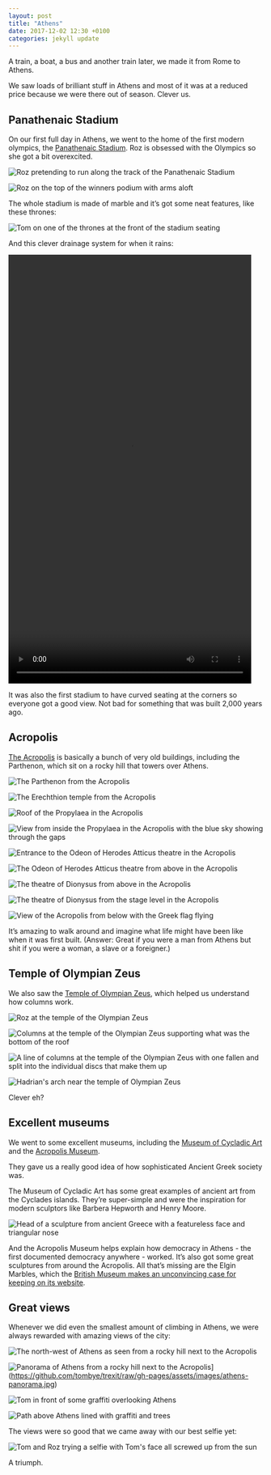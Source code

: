 ```yaml
---
layout: post
title: "Athens"
date: 2017-12-02 12:30 +0100
categories: jekyll update
---
```


A train, a boat, a bus and another train later, we made it from Rome to Athens.

We saw loads of brilliant stuff in Athens and most of it was at a reduced price because we were there out of season. Clever us. 

## Panathenaic Stadium

On our first full day in Athens, we went to the home of the first modern olympics, the [Panathenaic Stadium](https://en.m.wikipedia.org/wiki/Panathenaic_Stadium). Roz is obsessed with the Olympics so she got a bit overexcited.

![Roz pretending to run along the track of the Panathenaic Stadium](https://github.com/tombye/trexit/raw/gh-pages/assets/images/roz-pulling-a-brucey-at-the-panatheniac-stadium.jpg)

![Roz on the top of the winners podium with arms aloft](https://github.com/tombye/trexit/raw/gh-pages/assets/images/roz-on-the-olympic-podium.jpg)

The whole stadium is made of marble and it’s got some neat features, like these thrones:

![Tom on one of the thrones at the front of the stadium seating](https://github.com/tombye/trexit/raw/gh-pages/assets/images/tom-on-throne-at-panathenian-stadium.jpg)

And this clever drainage system for when it rains:

<video src="https://github.com/tombye/trexit/raw/gh-pages/assets/images/drainage-in-the-panathenaic-stadium.mp4" controls height="848" width="480" preload="metadata"><a href="https://github.com/tombye/trexit/raw/gh-pages/assets/images/drainage-in-the-panathenaic-stadium.mp4">Download this video of water draining in the Panathenaic Stadium.</a></video>

It was also the first stadium to have curved seating at the corners so everyone got a good view. Not bad for something that was built 2,000 years ago.

## Acropolis

[The Acropolis](https://en.m.wikipedia.org/wiki/Acropolis_of_Athens) is basically a bunch of very old buildings, including the Parthenon, which sit on a rocky hill that towers over Athens.

![The Parthenon from the Acropolis](https://github.com/tombye/trexit/raw/gh-pages/assets/images/acropolis-parthenon.jpg)

![The Erechthion temple from the Acropolis](https://github.com/tombye/trexit/raw/gh-pages/assets/images/erechthion-temple-in-acropolis.jpg)

![Roof of the Propylaea in the Acropolis](https://github.com/tombye/trexit/raw/gh-pages/assets/images/roof-of-propylaea-in-acropol)

![View from inside the Propylaea in the Acropolis with the blue sky showing through the gaps](https://github.com/tombye/trexit/raw/gh-pages/assets/images/roof-of-propylaea-in-acropolis-2.jpg)

![Entrance to the Odeon of Herodes Atticus theatre in the Acropolis](https://github.com/tombye/trexit/raw/gh-pages/assets/images/odeon-of-herodes-atticus-entrance.jpg)

![The Odeon of Herodes Atticus theatre from above in the Acropolis](https://github.com/tombye/trexit/raw/gh-pages/assets/images/odeon-of-herodes-atticus-from-above.jpg)

![The theatre of Dionysus from above in the Acropolis](https://github.com/tombye/trexit/raw/gh-pages/assets/images/theatre-of-dionysus-from-above.jpg)

![The theatre of Dionysus from the stage level in the Acropolis](https://github.com/tombye/trexit/raw/gh-pages/assets/images/theatre-of-dionysus-from-the-stage.jpg)

![View of the Acropolis from below with the Greek flag flying](https://github.com/tombye/trexit/raw/gh-pages/assets/images/acropolis-from-below-with-greek-flag.jpg)

It’s amazing to walk around and imagine what life might have been like when it was first built. (Answer: Great if you were a man from Athens but shit if you were a woman, a slave or a foreigner.)

## Temple of Olympian Zeus

We also saw the [Temple of Olympian Zeus](https://en.m.wikipedia.org/wiki/Temple_of_Olympian_Zeus,_Athens), which helped us understand how columns work. 

![Roz at the temple of the Olympian Zeus](https://github.com/tombye/trexit/raw/gh-pages/assets/images/roz-with-columns-in-olympian-zeus-temple.jpg)

![Columns at the temple of the Olympian Zeus supporting what was the bottom of the roof](https://github.com/tombye/trexit/raw/gh-pages/assets/images/temple-of-olympian-zeus-columns-with-crossbeam.jpg)

![A line of columns at the temple of the Olympian Zeus with one fallen and split into the individual discs that make them up](https://github.com/tombye/trexit/raw/gh-pages/assets/images/temple-of-olympian-zeus-columns-one-toppled.jpg)

![Hadrian's arch near the temple of Olympian Zeus](https://github.com/tombye/trexit/raw/gh-pages/assets/images/hadrians-arch-near-temple-of-olympian-zeus.jpg)

Clever eh?

## Excellent museums

We went to some excellent museums, including the [Museum of Cycladic Art](https://www.cycladic.gr/) and the [Acropolis Museum](http://www.theacropolismuseum.gr/en).

They gave us a really good idea of how sophisticated Ancient Greek society was. 

The Museum of Cycladic Art has some great examples of ancient art from the Cyclades islands. They’re super-simple and were the inspiration for modern sculptors like Barbera Hepworth and Henry Moore. 

![Head of a sculpture from ancient Greece with a featureless face and triangular nose](https://github.com/tombye/trexit/raw/gh-pages/assets/images/face-from-ancient-greek-sculpture.jpg)

And the Acropolis Museum helps explain how democracy in Athens - the first documented democracy anywhere - worked. It’s also got some great sculptures from around the Acropolis. All that’s missing are the Elgin Marbles, which the [British Museum makes an unconvincing case for keeping on its website](http://www.britishmuseum.org/about_us/news_and_press/statements/parthenon_sculptures.aspx).

## Great views

Whenever we did even the smallest amount of climbing in Athens, we were always rewarded with amazing views of the city:

![The north-west of Athens as seen from a rocky hill next to the Acropolis](https://github.com/tombye/trexit/raw/gh-pages/assets/images/view-over-athens-from-rock.jpg)

![Panorama of Athens from a rocky hill next to the Acropolis](https://github.com/tombye/trexit/raw/gh-pages/assets/images/athens-panorama.jpg)](https://github.com/tombye/trexit/raw/gh-pages/assets/images/athens-panorama.jpg)

![Tom in front of some graffiti overlooking Athens](https://github.com/tombye/trexit/raw/gh-pages/assets/images/tom-with-fuck-the-police-graffiti-above-athens.jpg)

![Path above Athens lined with graffiti and trees](https://github.com/tombye/trexit/raw/gh-pages/assets/images/graffiti-and-a-tree-in-athens.jpg)

The views were so good that we came away with our best selfie yet:

![Tom and Roz trying a selfie with Tom's face all screwed up from the sun](https://github.com/tombye/trexit/raw/gh-pages/assets/images/tom-and-roz-failed-selfie.jpg)

A triumph.
